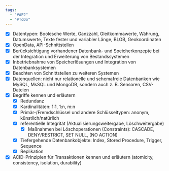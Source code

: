 ```yaml
---
tags:
  - "#AP2"
  - "#ToDo"
---
```

- [x] Datentypen: Boolesche Werte, Ganzzahl, Gleitkommawerte, Währung, Datumswerte, Texte fester und variabler Länge, BLOB, Geokoordinaten
- [x] OpenData, API-Schnittstellen
- [x] Berücksichtigung vorhandener Datenbank- und Speicherkonzepte bei der Integration und Erweiterung von Bestandssystemen
- [x] Inbetriebnahme von Speicherlösungen und Integration von Datenbanksystemen
- [x] Beachten von Schnittstellen zu weiteren Systemen
- [x] Datenquellen: nicht nur relationelle und schemafreie Datenbanken wie MySQL, MsSQL und MongoDB, sondern auch z. B. Sensoren, CSV-Dateien
- [x] Begriffe kennen und erläutern
    - [x] Redundanz
    - [x] Kardinalitäten: 1:1, 1:n, m:n
    - [x] Primär-/Fremdschlüssel und andere Schlüsseltypen: anonym, künstlich/natürlich
    - [x] referentielle Integrität (Aktualisierungsweitergabe, Löschweitergabe)
        - [x] Maßnahmen bei Löschoperationen (Constraints): CASCADE, DENY/RESTRICT, SET NULL, (NO ACTION)
    - [x] Tiefergehende Datenbankobjekte: Index, Stored Procedure, Trigger, Sequence
    - [x] Replikation
- [x] ACID-Prinzipien für Transaktionen kennen und erläutern (atomicity, consistency, isolation, durability)